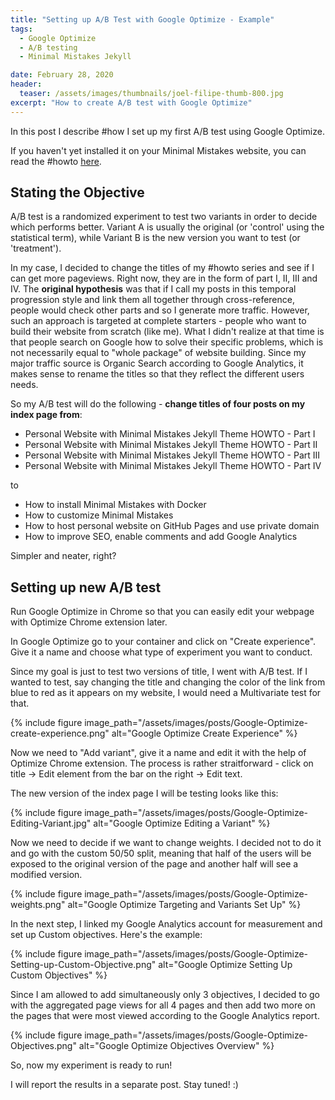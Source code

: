 ```yaml
---
title: "Setting up A/B Test with Google Optimize - Example"
tags:
  - Google Optimize
  - A/B testing
  - Minimal Mistakes Jekyll

date: February 28, 2020
header:
  teaser: /assets/images/thumbnails/joel-filipe-thumb-800.jpg
excerpt: "How to create A/B test with Google Optimize"
---
```


In this post I describe #how I set up my first A/B test using Google Optimize. 

If you haven't yet installed it on your Minimal Mistakes website, you can read the #howto [here](/How-to-install-Google-Optimize/).

## Stating the Objective

A/B test is a randomized experiment to test two variants in order to decide which performs better. Variant A is usually the original (or 'control' using the statistical term), while Variant B is the new version you want to test (or 'treatment'). 

In my case, I decided to change the titles of my #howto series and see if I can get more pageviews. Right now, they are in the form of part I, II, III and IV. The **original hypothesis** was that if I call my posts in this temporal progression style and link them all together through cross-reference, people would check other parts and so I generate more traffic. However, such an approach is targeted at complete starters - people who want to build their website from scratch (like me). What I didn't realize at that time is that people search on Google how to solve their specific problems, which is not necessarily equal to "whole package" of website building. Since my major traffic source is Organic Search according to Google Analytics, it makes sense to rename the titles so that they reflect the different users needs. 

So my A/B test will do the following - **change titles of four posts on my index page from**:
- Personal Website with Minimal Mistakes Jekyll Theme HOWTO - Part I
- Personal Website with Minimal Mistakes Jekyll Theme HOWTO - Part II
- Personal Website with Minimal Mistakes Jekyll Theme HOWTO - Part III
- Personal Website with Minimal Mistakes Jekyll Theme HOWTO - Part IV

to

- How to install Minimal Mistakes with Docker
- How to customize Minimal Mistakes 
- How to host personal website on GitHub Pages and use private domain
- How to improve SEO, enable comments and add Google Analytics

Simpler and neater, right?

## Setting up new A/B test

Run Google Optimize in Chrome so that you can easily edit your webpage with Optimize Chrome extension later. 

In Google Optimize go to your container and click on "Create experience". Give it a name and choose what type of experiment you want to conduct. 

Since my goal is just to test two versions of title, I went with A/B test. If I wanted to test, say changing the title and changing the color of the link from blue to red as it appears on my website, I would need a Multivariate test for that.


{% include figure image_path="/assets/images/posts/Google-Optimize-create-experience.png" alt="Google Optimize Create Experience" %}

Now we need to "Add variant", give it a name and edit it with the help of Optimize Chrome extension. The process is rather straitforward - click on title -> Edit element from the bar on the right -> Edit text. 

The new version of the index page I will be testing looks like this:

{% include figure image_path="/assets/images/posts/Google-Optimize-Editing-Variant.jpg" alt="Google Optimize Editing a Variant" %}

Now we need to decide if we want to change weights. I decided not to do it and go with the custom 50/50 split, meaning that half of the users will be exposed to the original version of the page and another half will see a modified version. 


{% include figure image_path="/assets/images/posts/Google-Optimize-weights.png" alt="Google Optimize Targeting and Variants Set Up" %}

In the next step, I linked my Google Analytics account for measurement and set up Custom objectives. Here's the example:

{% include figure image_path="/assets/images/posts/Google-Optimize-Setting-up-Custom-Objective.png" alt="Google Optimize Setting Up Custom Objectives" %}

Since I am allowed to add simultaneously only 3 objectives, I decided to go with the aggregated page views for all 4 pages and then add two more on the pages that were most viewed according to the Google Analytics report. 

{% include figure image_path="/assets/images/posts/Google-Optimize-Objectives.png" alt="Google Optimize Objectives Overview" %}

So, now my experiment is ready to run!

I will report the results in a separate post. Stay tuned! :) 

